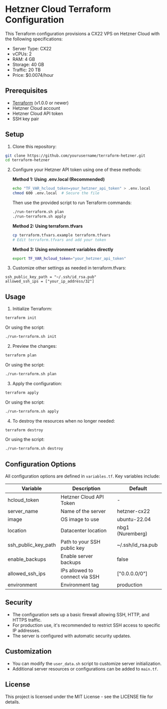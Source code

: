 # Hetzner Cloud Terraform Configuration

This Terraform configuration provisions a CX22 VPS on Hetzner Cloud with the following specifications:

- Server Type: CX22
- vCPUs: 2
- RAM: 4 GB
- Storage: 40 GB
- Traffic: 20 TB
- Price: $0.0074/hour

## Prerequisites

- [Terraform](https://www.terraform.io/downloads.html) (v1.0.0 or newer)
- Hetzner Cloud account
- Hetzner Cloud API token
- SSH key pair

## Setup

1. Clone this repository:
```bash
git clone https://github.com/yourusername/terraform-hetzner.git
cd terraform-hetzner
```

2. Configure your Hetzner API token using one of these methods:

   **Method 1: Using .env.local (Recommended)**
   ```bash
   echo "TF_VAR_hcloud_token=your_hetzner_api_token" > .env.local
   chmod 600 .env.local  # Secure the file
   ```
   Then use the provided script to run Terraform commands:
   ```bash
   ./run-terraform.sh plan
   ./run-terraform.sh apply
   ```

   **Method 2: Using terraform.tfvars**
   ```bash
   cp terraform.tfvars.example terraform.tfvars
   # Edit terraform.tfvars and add your token
   ```

   **Method 3: Using environment variables directly**
   ```bash
   export TF_VAR_hcloud_token="your_hetzner_api_token"
   ```

3. Customize other settings as needed in terraform.tfvars:
```
ssh_public_key_path = "~/.ssh/id_rsa.pub"
allowed_ssh_ips = ["your_ip_address/32"]
```

## Usage

1. Initialize Terraform:
```bash
terraform init
```
Or using the script:
```bash
./run-terraform.sh init
```

2. Preview the changes:
```bash
terraform plan
```
Or using the script:
```bash
./run-terraform.sh plan
```

3. Apply the configuration:
```bash
terraform apply
```
Or using the script:
```bash
./run-terraform.sh apply
```

4. To destroy the resources when no longer needed:
```bash
terraform destroy
```
Or using the script:
```bash
./run-terraform.sh destroy
```

## Configuration Options

All configuration options are defined in `variables.tf`. Key variables include:

| Variable | Description | Default |
|----------|-------------|---------|
| hcloud_token | Hetzner Cloud API Token | - |
| server_name | Name of the server | hetzner-cx22 |
| image | OS image to use | ubuntu-22.04 |
| location | Datacenter location | nbg1 (Nuremberg) |
| ssh_public_key_path | Path to your SSH public key | ~/.ssh/id_rsa.pub |
| enable_backups | Enable server backups | false |
| allowed_ssh_ips | IPs allowed to connect via SSH | ["0.0.0.0/0"] |
| environment | Environment tag | production |

## Security

- The configuration sets up a basic firewall allowing SSH, HTTP, and HTTPS traffic.
- For production use, it's recommended to restrict SSH access to specific IP addresses.
- The server is configured with automatic security updates.

## Customization

- You can modify the `user_data.sh` script to customize server initialization.
- Additional server resources or configurations can be added to `main.tf`.

## License

This project is licensed under the MIT License - see the LICENSE file for details. 